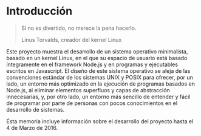 # Introducción

> Si no es divertido, no merece la pena hacerlo.
>
> Linus Torvalds, creador del kernel Linux

Este proyecto muestra el desarrollo de un sistema operativo minimalista, basado
en un kernel Linux, en el que su espacio de usuario está basado íntegramente en
el framework Node.js y en programas y ejecutables escritos en Javascript.
El diseño de este sistema operativo se aleja de las convenciones estándar de los
sistemas UNIX y POSIX para ofrecer, por un lado, un entorno más optimizado en la ejecución
de programas basados en Node.js, al eliminar elementos superfluos y capas de
abstracción innecesarias, y, por otro lado, un entorno más sencillo de entender y
fácil de programar por parte de personas con pocos conocimientos en el desarrollo
de sistemas.

Ésta memoria incluye información sobre el desarrollo del proyecto hasta el 4 de
Marzo de 2016.
